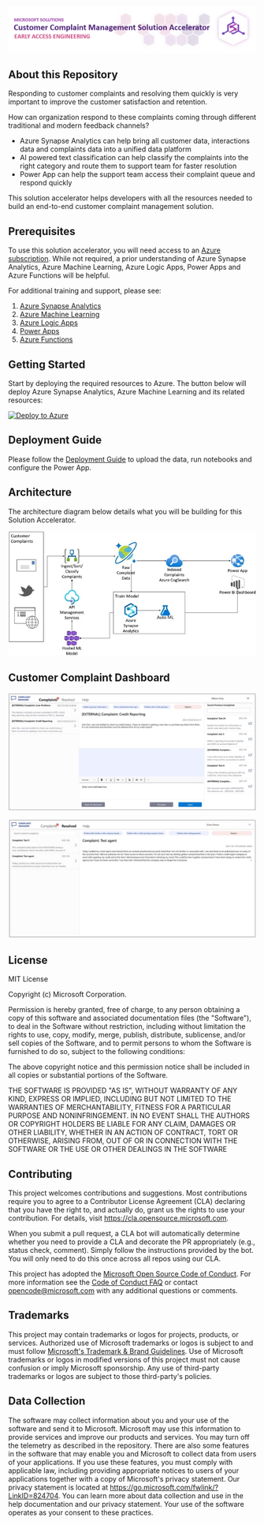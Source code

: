 ![Azure-Solution-Accelerator-Customer-Complaint-Management](./Deployment/Images/ComplaintManagementSATitle.PNG)

## About this Repository 
Responding to customer complaints and resolving them quickly is very important to improve the customer satisfaction and retention.

How can organization respond to these complaints coming through different traditional and modern feedback channels?
* Azure Synapse Analytics can help bring all customer data, interactions data and complaints data into a unified data platform
* AI powered text classification can help classify the complaints into the right category and route them to support team for faster resolution
* Power App can help the support team access their complaint queue and respond quickly

This solution accelerator helps developers with all the resources needed to build an end-to-end customer complaint management solution.

## Prerequisites
To use this solution accelerator, you will need access to an [Azure subscription](https://azure.microsoft.com/en-us/free/). While not required, a prior understanding of Azure Synapse Analytics, Azure Machine Learning, Azure Logic Apps, Power Apps and Azure Functions will be helpful.

For additional training and support, please see:

1. [Azure Synapse Analytics](https://azure.microsoft.com/en-us/services/synapse-analytics/#overview)
2. [Azure Machine Learning](https://azure.microsoft.com/en-us/services/machine-learning/#product-overview)
3. [Azure Logic Apps](https://azure.microsoft.com/en-us/services/logic-apps/#overview)
4. [Power Apps](https://powerapps.microsoft.com/en-us/)
5. [Azure Functions](https://azure.microsoft.com/en-us/services/functions/#overview)

## Getting Started
Start by deploying the required resources to Azure. The button below will deploy Azure Synapse Analytics, Azure Machine Learning and its related resources:

[![Deploy to Azure](https://aka.ms/deploytoazurebutton)](https://portal.azure.com/#create/Microsoft.Template/uri/https%3A%2F%2Fraw.githubusercontent.com%2Fmicrosoft%2FAzure-Solution-Accelerator-Customer-Complaint-Management%2Fmain%2FDeployment%2Fdeploy.json)

## Deployment Guide
Please follow the [Deployment Guide](deploy.md) to upload the data, run notebooks and configure the Power App. 

## Architecture
The architecture diagram below details what you will be building for this Solution Accelerator.

![Customer Complaint Management Architecture Diagram](./Deployment/Images/ArchDiagram.jpg "Customer Complaint Management Architecture Diagram")

## Customer Complaint Dashboard
![Customer Complaint Management Dashboard](./Deployment/Images/LandingPage.jpg "Customer Complaint Management Dashboard")


![Customer Complaint Management Dashboard Resolved](./Deployment/Images/ResolvedPage.jpg "Customer Complaint Management Dashboard Resolved")

## License
MIT License

Copyright (c) Microsoft Corporation.

Permission is hereby granted, free of charge, to any person obtaining a copy
of this software and associated documentation files (the "Software"), to deal
in the Software without restriction, including without limitation the rights
to use, copy, modify, merge, publish, distribute, sublicense, and/or sell
copies of the Software, and to permit persons to whom the Software is
furnished to do so, subject to the following conditions:

The above copyright notice and this permission notice shall be included in all
copies or substantial portions of the Software.

THE SOFTWARE IS PROVIDED "AS IS", WITHOUT WARRANTY OF ANY KIND, EXPRESS OR
IMPLIED, INCLUDING BUT NOT LIMITED TO THE WARRANTIES OF MERCHANTABILITY,
FITNESS FOR A PARTICULAR PURPOSE AND NONINFRINGEMENT. IN NO EVENT SHALL THE
AUTHORS OR COPYRIGHT HOLDERS BE LIABLE FOR ANY CLAIM, DAMAGES OR OTHER
LIABILITY, WHETHER IN AN ACTION OF CONTRACT, TORT OR OTHERWISE, ARISING FROM,
OUT OF OR IN CONNECTION WITH THE SOFTWARE OR THE USE OR OTHER DEALINGS IN THE
SOFTWARE

## Contributing
This project welcomes contributions and suggestions.  Most contributions require you to agree to a Contributor License Agreement (CLA) declaring that you have the right to, and actually do, grant us the rights to use your contribution. For details, visit https://cla.opensource.microsoft.com.

When you submit a pull request, a CLA bot will automatically determine whether you need to provide a CLA and decorate the PR appropriately (e.g., status check, comment). Simply follow the instructions provided by the bot. You will only need to do this once across all repos using our CLA.

This project has adopted the [Microsoft Open Source Code of Conduct](https://opensource.microsoft.com/codeofconduct/). For more information see the [Code of Conduct FAQ](https://opensource.microsoft.com/codeofconduct/faq/) or contact [opencode@microsoft.com](mailto:opencode@microsoft.com) with any additional questions or comments.

## Trademarks
This project may contain trademarks or logos for projects, products, or services. Authorized use of Microsoft trademarks or logos is subject to and must follow [Microsoft's Trademark & Brand Guidelines](https://www.microsoft.com/en-us/legal/intellectualproperty/trademarks/usage/general). Use of Microsoft trademarks or logos in modified versions of this project must not cause confusion or imply Microsoft sponsorship. Any use of third-party trademarks or logos are subject to those third-party's policies.

## Data Collection
The software may collect information about you and your use of the software and send it to Microsoft. Microsoft may use this information to provide services and improve our products and services. You may turn off the telemetry as described in the repository. There are also some features in the software that may enable you and Microsoft to collect data from users of your applications. If you use these features, you must comply with applicable law, including providing appropriate notices to users of your applications together with a copy of Microsoft's privacy statement. Our privacy statement is located at https://go.microsoft.com/fwlink/?LinkID=824704. You can learn more about data collection and use in the help documentation and our privacy statement. Your use of the software operates as your consent to these practices.